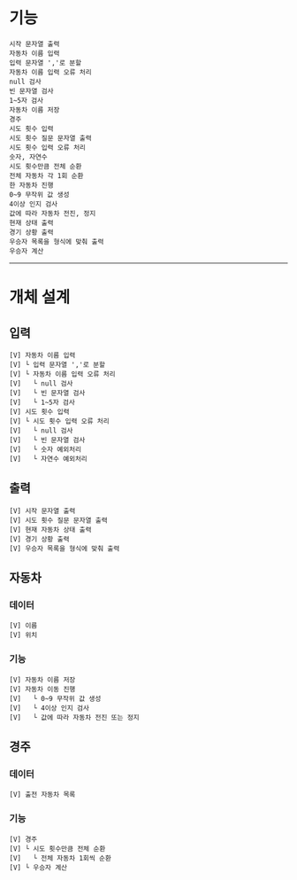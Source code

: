 # 기능

    시작 문자열 출력
    자동차 이름 입력
    입력 문자열 ','로 분할
    자동차 이름 입력 오류 처리
    null 검사
    빈 문자열 검사
    1~5자 검사
    자동차 이름 저장
    경주
    시도 횟수 입력
    시도 횟수 질문 문자열 출력
    시도 횟수 입력 오류 처리
    숫자, 자연수
    시도 횟수만큼 전체 순환
    전체 자동차 각 1회 순환
    한 자동차 진행
    0~9 무작위 값 생성
    4이상 인지 검사
    값에 따라 자동차 전진, 정지
    현재 상태 출력
    경기 상황 출력
    우승자 목록을 형식에 맞춰 출력
    우승자 계산

- - -
# 개체 설계

## 입력
    [V] 자동차 이름 입력
    [V] └ 입력 문자열 ','로 분할
    [V] └ 자동차 이름 입력 오류 처리
    [V]   └ null 검사
    [V]   └ 빈 문자열 검사
    [V]   └ 1~5자 검사
    [V] 시도 횟수 입력
    [V] └ 시도 횟수 입력 오류 처리
    [V]   └ null 검사
    [V]   └ 빈 문자열 검사
    [V]   └ 숫자 예외처리
    [V]   └ 자연수 예외처리

## 출력

    [V] 시작 문자열 출력
    [V] 시도 횟수 질문 문자열 출력
    [V] 현재 자동차 상태 출력
    [V] 경기 상황 출력
    [V] 우승자 목록을 형식에 맞춰 출력

## 자동차

### 데이터

    [V] 이름
    [V] 위치

### 기능

    [V] 자동차 이름 저장
    [V] 자동차 이동 진행
    [V]   └ 0~9 무작위 값 생성
    [V]   └ 4이상 인지 검사
    [V]   └ 값에 따라 자동차 전진 또는 정지

## 경주

### 데이터

    [V] 출전 자동차 목록

### 기능
    [V] 경주
    [V] └ 시도 횟수만큼 전체 순환
    [V]   └ 전체 자동차 1회씩 순환
    [V] └ 우승자 계산

